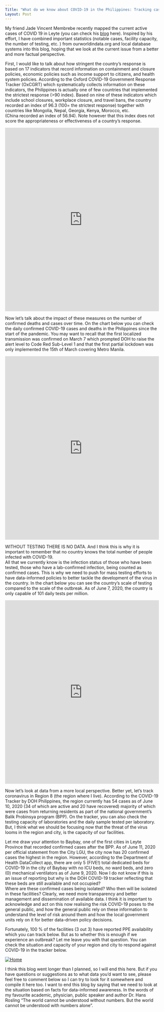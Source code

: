 ```yaml
---
Title: "What do we know about COVID-19 in the Philippines: Tracking cases and facility capacity"
Layout: Post
---
```


My friend Jade Vincent Membrebe recently mapped the current active cases of COVID 19 in Leyte (you can check his [blog](https://jadevincentmembrebe.wordpress.com/2020/06/08/covid-19-cases-in-leyte/?fbclid=IwAR03Wd4A5jc3EZMneCKSxtcVVon40hk9YBtkcsj3jP9oRY_KMOqKMrSUnzA) here). 
Inspired by his effort, I have combined important statistics (notable cases, facility capacity, the number of testing, etc. ) 
from ourworldindata.org and local database systems into this blog, hoping that we look at the current issue from a better and more factual perspective.

First, I would like to talk about how stringent the country’s response is based on 17 indicators that record information on 
containment and closure policies, economic policies such as income support to citizens, and health system policies. 
According to the Oxford COVID-19 Government Response Tracker (OxCGRT) which systematically collects information on these indicators, 
the Philippines is actually one of few countries that implemented the strictest response (>90 index). 
Based on nine of these indicators which include school closures, workplace closure, and travel bans, 
the country recorded an index of 96.3 (100= the strictest response) together with countries like Mongolia, Nepal, Georgia, Kenya, Morocco, etc.  
(China recorded an index of 56.94). Note however that this index does not score the appropriateness or effectiveness of a country’s response.

<iframe src="https://ourworldindata.org/grapher/covid-stringency-index?time=2020-02-02&region=Asia&country=~PHL" loading="lazy" style="width: 100%; height: 600px; border: 0px none;"></iframe>

Now let’s talk about the impact of these measures on the number of confirmed deaths and cases over time. 
On the chart below you can check the daily confirmed COVID-19 cases and deaths in the Philippines since the start of the pandemic. 
You may want to recall that the first localized transmission was confirmed on March 7 which prompted DOH to raise the alert level to Code Red Sub-Level 1 
and that the first partial lockdown was only implemented the 15th of March covering Metro Manila.

<iframe src="https://ourworldindata.org/grapher/daily-covid-cases-deaths?country=~PHL" loading="lazy" style="width: 100%; height: 600px; border: 0px none;"></iframe>

WITHOUT TESTING THERE IS NO DATA. And I think this is why it is important to remember that no country knows the total number of people infected with COVID-19.  
All that we currently know is the infection status of those who have been tested, those who have a lab-confirmed infection, being counted as confirmed cases. 
This is why we need to push for mass testing efforts to have data-informed policies to better tackle the development of the virus in the country. 
In the chart below you can see the country’s scale of testing compared to the scale of the outbreak. 
As of June 7, 2020, the country is only capable of 101 daily tests per million. 

<iframe src="https://ourworldindata.org/grapher/covid-19-daily-tests-vs-daily-new-confirmed-cases-per-million?time=2020-01-08..2020-06-07&country=~PHL" loading="lazy" style="width: 100%; height: 600px; border: 0px none;"></iframe>

Now let’s look at data from a more local perspective. Better yet, let’s track coronavirus in Region 8 (the region where I live). 
According to the COVID-19 Tracker by DOH Philippines, the region currently has 54 cases as of June 10, 2020 (34 of which are active and 20 have recovered) 
majority of which were cases from returning residents as part of the national government’s Balik Probinsya program (BPP). 
On the tracker, you can also check the testing capacity of laboratories and the daily sample tested per laboratory. 
But, I think what we should be focusing now that the threat of the virus looms in the region and city, is the capacity of our facilities.

Let me draw your attention to Baybay, one of the first cities in Leyte Province that recorded confirmed cases after the BPP. 
As of June 11, 2020 per official statement from the City LGU, the city now has 20 confirmed cases the highest in the region. 
However, according to the Department of Health DataCollect app, there are only 5 (FIVE!) total dedicated beds for COVID-19 in the city of 
Baybay with no ICU beds, no ward beds, and zero (0) mechanical ventilators as of June 9, 2020. 
Now I do not know if this is an issue of reporting but why is the DOH COVID-19 tracker reflecting that these beds are still available and not occupied?  
Where are these confirmed cases being isolated? Who then will be isolated in these facilities? 
Clearly, we need more transparency and better management and dissemination of available data. 
I think it is important to acknowledge and act on this now realising the risk COVID-19 poses to the general public, 
and how the general public rely on these information to understand the level of risk around them and how the local government units 
rely on it for better data-driven policy decisions.

Fortunately, 100 % of the facilities (3 out 3) have reported PPE availability which you can track below. But as to whether this is enough if we experience 
an outbreak? Let me leave you with that question. You can check the situation and capacity of your region and city to respond against COVID-19 in the tracker 
below.  

<div class='tableauPlaceholder' id='viz1630285442375' style='position: relative'><noscript><a href='https:&#47;&#47;doh.gov.ph&#47;covid19tracker'><img alt='Home ' src='https:&#47;&#47;public.tableau.com&#47;static&#47;images&#47;CO&#47;COVID-19CasesandDeathsinthePhilippines_15866705872710&#47;Home&#47;1_rss.png' style='border: none' /></a></noscript><object class='tableauViz'  style='display:none;'><param name='host_url' value='https%3A%2F%2Fpublic.tableau.com%2F' /> <param name='embed_code_version' value='3' /> <param name='site_root' value='' /><param name='name' value='COVID-19CasesandDeathsinthePhilippines_15866705872710&#47;Home' /><param name='tabs' value='no' /><param name='toolbar' value='yes' /><param name='static_image' value='https:&#47;&#47;public.tableau.com&#47;static&#47;images&#47;CO&#47;COVID-19CasesandDeathsinthePhilippines_15866705872710&#47;Home&#47;1.png' /> <param name='animate_transition' value='yes' /><param name='display_static_image' value='yes' /><param name='display_spinner' value='yes' /><param name='display_overlay' value='yes' /><param name='display_count' value='yes' /><param name='filter' value='publish=yes' /></object></div>                <script type='text/javascript'>                    var divElement = document.getElementById('viz1630285442375');                    var vizElement = divElement.getElementsByTagName('object')[0];                    if ( divElement.offsetWidth > 800 ) { vizElement.style.width='910px';vizElement.style.height='2927px';} else if ( divElement.offsetWidth > 500 ) { vizElement.style.width='910px';vizElement.style.height='2927px';} else { vizElement.style.width='100%';vizElement.style.height='6477px';}                     var scriptElement = document.createElement('script');                    scriptElement.src = 'https://public.tableau.com/javascripts/api/viz_v1.js';                    vizElement.parentNode.insertBefore(scriptElement, vizElement);                </script>

I think this blog went longer than I planned, so I will end this here.  But if you have questions or suggestions as to what data you’d want to see, 
please feel free to comment below so I can try to look for it somewhere and compile it here too. I want to end this blog by saying that we need to look at 
the situation based on facts for data-informed awareness. In the words of my favourite academic, physician, public speaker and author Dr. Hans Rosling 
“The world cannot be understood without numbers. But the world cannot be understood with numbers alone”.

